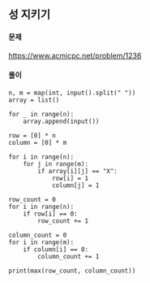 ## 성 지키기

#### 문제
https://www.acmicpc.net/problem/1236

#### 풀이
``` python3
n, m = map(int, input().split(" "))
array = list()

for _ in range(n):
    array.append(input())

row = [0] * n
column = [0] * m 

for i in range(n):
    for j in range(m):
        if array[i][j] == "X":
            row[i] = 1
            column[j] = 1

row_count = 0
for i in range(n):
    if row[i] == 0:
        row_count += 1

column_count = 0
for i in range(m):
    if column[i] == 0:
        column_count += 1

print(max(row_count, column_count))
```
